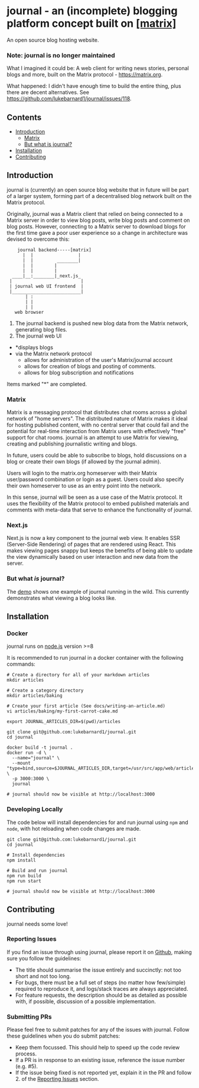 # journal - an (incomplete) blogging platform concept built on [\[matrix\]](https://matrix.org)

An open source blog hosting website.

### Note: journal is no longer maintained

What I imagined it could be: A web client for writing news stories, personal blogs and more, built on the Matrix protocol - https://matrix.org.

What happened: I didn't have enough time to build the entire thing, plus there are decent alternatives. See https://github.com/lukebarnard1/journal/issues/118.

## Contents
 - [Introduction](#introduction)
   - [Matrix](#matrix)
   - [But what is journal?](#but_what_is_journal)
 - [Installation](#installation)
 - [Contributing](#contributing)

## Introduction

journal is (currently) an open source blog website that in future will be part of a larger system, forming part of a decentralised blog network built on the Matrix protocol.

Originally, journal was a Matrix client that relied on being connected to a Matrix server in order to view blog posts, write blog posts and comment on blog posts. However, connecting to a Matrix server to download blogs for the first time gave a poor user experience so a change in architecture was devised to overcome this:

```
    journal backend-----[matrix]
      |  |                 |
      |  |         ________|
      |  |        |
      |  |        |
  ____|__:________|_next.js_
 |                          |
 | journal web UI frontend  |
 |__________________________|
       | :
       | |
       | |
   web browser
```

 1. The journal backend is pushed new blog data from the Matrix network, generating blog files.
 1. The journal web UI
   - \*displays blogs
   - via the Matrix network protocol
       - allows for administration of the user's Matrix/journal account
       - allows for creation of blogs and posting of comments.
       - allows for blog subscription and notifications

Items marked "\*" are completed.

### Matrix

Matrix is a messaging protocol that distributes chat rooms across a global network of "home servers". The distributed nature of Matrix makes it ideal for hosting published content, with no central server that could fail and the potential for real-time interaction from Matrix users with effectively "free" support for chat rooms. journal is an attempt to use Matrix for viewing, creating and publishing journalistic writing and blogs.

In future, users could be able to subscribe to blogs, hold discussions on a blog or create their own blogs (if allowed by the journal admin).

Users will login to the matrix.org homeserver with their Matrix user/password combination or login as a guest. Users could also specify their own homeserver to use as an entry point into the network.

In this sense, journal will be seen as a use case of the Matrix protocol. It uses the flexibility of the Matrix protocol to embed published materials and comments with meta-data that serve to enhance the functionality of journal.

### Next.js

Next.js is now a key component to the journal web view. It enables SSR (Server-Side Rendering) of pages that are rendered using React. This makes viewing pages snappy but keeps the benefits of being able to update the view dynamically based on user interaction and new data from the server.

### But what _is_ journal?
The [demo](https://journal.lukebarnard.co.uk) shows one example of journal running in the wild. This currently demonstrates what viewing a blog looks like.

## Installation

### Docker

journal runs on [node.js](https://nodejs.org) version >=8

It is recommended to run journal in a docker container with the following commands:

```
# Create a directory for all of your markdown articles
mkdir articles

# Create a category directory
mkdir articles/baking

# Create your first article (See docs/writing-an-article.md)
vi articles/baking/my-first-carrot-cake.md

export JOURNAL_ARTICLES_DIR=$(pwd)/articles

git clone git@github.com:lukebarnard1/journal.git
cd journal

docker build -t journal .
docker run -d \
  --name="journal" \
  --mount "type=bind,source=$JOURNAL_ARTICLES_DIR,target=/usr/src/app/web/articles" \
  -p 3000:3000 \
  journal

# journal should now be visible at http://localhost:3000

```

### Developing Locally

The code below will install dependencies for and run journal using `npm` and `node`, with hot reloading when code changes are made.

```
git clone git@github.com:lukebarnard1/journal.git
cd journal

# Install dependencies
npm install

# Build and run journal
npm run build
npm run start

# journal should now be visible at http://localhost:3000
```

## Contributing
journal needs some love!

### Reporting Issues
If you find an issue through using journal, please report it on [Github](http://github.com/lukebarnard1/journal), making sure you follow the guidelines:
 - The title should summarise the issue entirely and succinctly: not too short and not too long.
 - For bugs, there must be a full set of steps (no matter how few/simple) required to reproduce it, and logs/stack traces are always appreciated.
 - For feature requests, the description should be as detailed as possible with, if possible, discussion of a possible implementation.

### Submitting PRs
Please feel free to submit patches for any of the issues with journal. Follow these guidelines when you do submit patches:
 - Keep them focussed. This should help to speed up the code review process.
 - If a PR is in response to an existing issue, reference the issue number (e.g. #5).
 - If the issue being fixed is not reported yet, explain it in the PR and follow 2. of the [Reporting Issues](#reporting-issues) section.

